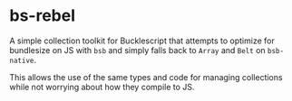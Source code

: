 # bs-rebel

A simple collection toolkit for Bucklescript that attempts to
optimize for bundlesize on JS with `bsb` and simply falls back
to `Array` and `Belt` on `bsb-native`.

This allows the use of the same types and code for managing
collections while not worrying about how they compile to JS.
